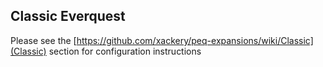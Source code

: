 ## Classic Everquest
Please see the [https://github.com/xackery/peq-expansions/wiki/Classic](Classic) section for configuration instructions
